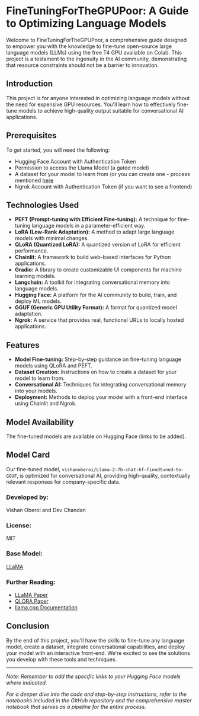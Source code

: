 # FineTuningForTheGPUPoor: A Guide to Optimizing Language Models

Welcome to FineTuningForTheGPUPoor, a comprehensive guide designed to empower you with the knowledge to fine-tune open-source large language models (LLMs) using the free T4 GPU available on Colab. This project is a testament to the ingenuity in the AI community, demonstrating that resource constraints should not be a barrier to innovation.

## Introduction

This project is for anyone interested in optimizing language models without the need for expensive GPU resources. You'll learn how to effectively fine-tune models to achieve high-quality output suitable for conversational AI applications.

## Prerequisites

To get started, you will need the following:
- Hugging Face Account with Authentication Token
- Permission to access the Llama Model (a gated model)
- A dataset for your model to learn from (or you can create one - process mentioned [here](Data_Prep.ipynb)
- Ngrok Account with Authentication Token (if you want to see a frontend)

## Technologies Used

- **PEFT (Prompt-tuning with Efficient Fine-tuning):** A technique for fine-tuning language models in a parameter-efficient way.
- **LoRA (Low-Rank Adaptation):** A method to adapt large language models with minimal changes.
- **QLoRA (Quantized LoRA):** A quantized version of LoRA for efficient performance.
- **Chainlit:** A framework to build web-based interfaces for Python applications.
- **Gradio:** A library to create customizable UI components for machine learning models.
- **Langchain:** A toolkit for integrating conversational memory into language models.
- **Hugging Face:** A platform for the AI community to build, train, and deploy ML models.
- **GGUF (Generic GPU Utility Format):** A format for quantized model adaptation.
- **Ngrok:** A service that provides real, functional URLs to locally hosted applications.


## Features

- **Model Fine-tuning:** Step-by-step guidance on fine-tuning language models using QLoRA and PEFT.
- **Dataset Creation:** Instructions on how to create a dataset for your model to learn from.
- **Conversational AI:** Techniques for integrating conversational memory into your models.
- **Deployment:** Methods to deploy your model with a front-end interface using Chainlit and Ngrok.

## Model Availability

The fine-tuned models are available on Hugging Face (links to be added).

## Model Card

Our fine-tuned model, `vishanoberoi/Llama-2-7b-chat-hf-finedtuned-to-GGUF`, is optimized for conversational AI, providing high-quality, contextually relevant responses for company-specific data.

### Developed by:
Vishan Oberoi and Dev Chandan

### License:
MIT

### Base Model:
[LLaMA](https://huggingface.co/meta-llama/Llama-2-7b-chat-hf)

### Further Reading:
- [LLaMA Paper](https://arxiv.org/abs/2302.13971)
- [QLORA Paper](https://arxiv.org/abs/2305.14314)
- [llama.cpp Documentation](https://github.com/ggerganov/llama.cpp)

## Conclusion

By the end of this project, you'll have the skills to fine-tune any language model, create a dataset, integrate conversational capabilities, and deploy your model with an interactive front-end. We're excited to see the solutions you develop with these tools and techniques.

---

*Note: Remember to add the specific links to your Hugging Face models where indicated.*

*For a deeper dive into the code and step-by-step instructions, refer to the notebooks included in the GitHub repository and the comprehensive master notebook that serves as a pipeline for the entire process.*

